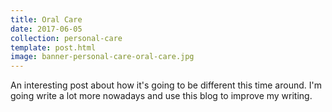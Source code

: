 ```yaml
---
title: Oral Care
date: 2017-06-05
collection: personal-care
template: post.html
image: banner-personal-care-oral-care.jpg
---
```


An interesting post about how it's going to be different this time around. I'm going write a lot more nowadays and use this blog to improve my writing.
